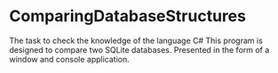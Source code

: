 # ComparingDatabaseStructures
The task to check the knowledge of the language C#
This program is designed to compare two SQLite databases. Presented in the form of a window and console application.
